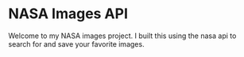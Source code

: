 <h1>NASA Images API</h1>

<p>Welcome to my NASA images project. I built this using the nasa api to search for and save your favorite images.</p> 
